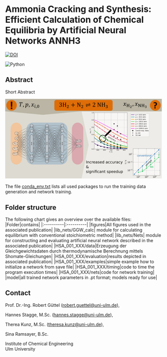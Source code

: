 
# Ammonia Cracking and Synthesis: Efficient Calculation of Chemical Equilibria by Artificial Neural Networks ANNH3


[![DOI](https://zenodo.org/badge/DOI/10.5281/zenodo.10846856.svg)](https://doi.org/10.5281/zenodo.10846856)

![Python](https://img.shields.io/badge/python-3670A0?style=for-the-badge&logo=python&logoColor=ffdd54)

## Abstract
Short Abstract

![](./figures/graph_abstr.png)

The file [conda_env.txt](./conda_env.txt) lists all used packages to run the training data generation and network training.

## Folder structure
The following chart gives an overview over the available files:
|Folder|contains|
|:----------|:----------|
|figures|All figures used in the associated publication|
|lib_nets/GGW_calc| module for calculating equilibrium with conventional stoichiometric method|
|lib_nets/Nets| module for constructing and evaluating artificial neural network described in the associated publication|
|HSA_001_XXX/data|Erzeugung der Gleichgewichtsdaten durch thermodynamische Berechnung mittels Shomate-Gleichungen|
|HSA_001_XXX/evaluation|results depicted in associated publication|
|HSA_001_XXX/examples|simple example how to initialize a network from save file|
|HSA_001_XXX/timing|code to time the program execution times|
|HSA_001_XXX/nets|code for network training|
|model|all trained network parameters in .pt format; models ready for use|


## Contact
Prof. Dr.-Ing. Robert Güttel (robert.guettel@uni-ulm.de),

Hannes Stagge, M.Sc. (hannes.stagge@uni-ulm.de),

Therea Kunz, M.Sc. (theresa.kunz@uni-ulm.de),

Sina Ramsayer, B.Sc.

Institute of Chemical Engineering  
Ulm University


